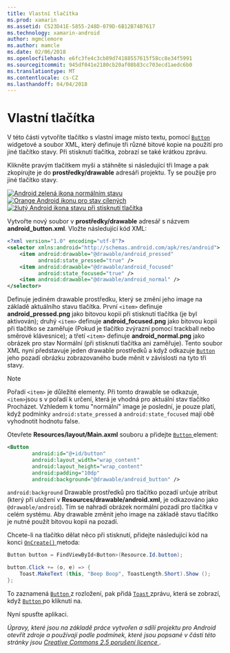 ```yaml
---
title: Vlastní tlačítka
ms.prod: xamarin
ms.assetid: C523D41E-5855-248D-079D-6B12B74B7617
ms.technology: xamarin-android
author: mgmclemore
ms.author: mamcle
ms.date: 02/06/2018
ms.openlocfilehash: e6fc3fe4c3cb89d74188557615f58cc8e34f5991
ms.sourcegitcommit: 945df041e2180cb20af08b83cc703ecd1aedc6b0
ms.translationtype: MT
ms.contentlocale: cs-CZ
ms.lasthandoff: 04/04/2018
---
```

# <a name="custom-button"></a>Vlastní tlačítka

V této části vytvoříte tlačítko s vlastní image místo textu, pomocí [ `Button` ](https://developer.xamarin.com/api/type/Android.Widget.Button/) widgetové a soubor XML, který definuje tři různé bitové kopie na použití pro jiné tlačítko stavy. Při stisknutí tlačítka, zobrazí se také krátkou zprávu.

Klikněte pravým tlačítkem myši a stáhněte si následující tři Image a pak zkopírujte je do **prostředky/drawable** adresáři projektu. Ty se použije pro jiné tlačítko stavy.

 [![Android zelená ikona normálním stavu](custom-button-images/android-normal.png)](custom-button-images/android-normal.png#lightbox) [ ![Orange Android ikonu pro stav cílených](custom-button-images/android-focused.png)](custom-button-images/android-focused.png#lightbox) [ ![žlutý Android ikona stavu při stisknutí tlačítka](custom-button-images/android-pressed.png)](custom-button-images/android-pressed.png#lightbox)

Vytvořte nový soubor v **prostředky/drawable** adresář s názvem **android_button.xml**. Vložte následující kód XML:

```xml
<?xml version="1.0" encoding="utf-8"?>
<selector xmlns:android="http://schemas.android.com/apk/res/android">
    <item android:drawable="@drawable/android_pressed"
          android:state_pressed="true" />
    <item android:drawable="@drawable/android_focused"
          android:state_focused="true" />
    <item android:drawable="@drawable/android_normal" />
</selector>
```

Definuje jediném drawable prostředku, který se změní jeho image na základě aktuálního stavu tlačítka. První `<item>` definuje **android_pressed.png** jako bitovou kopii při stisknutí tlačítka (je byl aktivován); druhý `<item>` definuje **android_focused.png** jako bitovou kopii při tlačítko se zaměřuje (Pokud je tlačítko zvýrazní pomocí trackball nebo směrové klávesnice); a třetí `<item>` definuje **android_normal.png** jako obrázek pro stav Normální (při stisknutí tlačítka ani zaměřuje). Tento soubor XML nyní představuje jeden drawable prostředků a když odkazuje [ `Button` ](https://developer.xamarin.com/api/type/Android.Widget.Button/) jeho pozadí obrázku zobrazovaného bude měnit v závislosti na tyto tři stavy.


> [!NOTE]
> Pořadí `<item>` je důležité elementy. Při tomto drawable se odkazuje, `<item>`jsou s v pořadí k určení, která je vhodná pro aktuální stav tlačítko Procházet.
> Vzhledem k tomu "normální" image je poslední, je pouze platí, když podmínky `android:state_pressed` a `android:state_focused` mají obě vyhodnotit hodnotu false.

Otevřete **Resources/layout/Main.axml** souboru a přidejte [ `Button` ](https://developer.xamarin.com/api/type/Android.Widget.Button/) element:

```xml
<Button
        android:id="@+id/button"
        android:layout_width="wrap_content"
        android:layout_height="wrap_content"
        android:padding="10dp"
        android:background="@drawable/android_button" />
```

`android:background` Drawable prostředků pro tlačítko pozadí určuje atribut (který při uložení v **Resources/drawable/android.xml**, je odkazováno jako `@drawable/android`). Tím se nahradí obrázek normální pozadí pro tlačítka v celém systému. Aby drawable změnit jeho image na základě stavu tlačítko je nutné použít bitovou kopii na pozadí.

Chcete-li na tlačítko dělat něco při stisknutí, přidejte následující kód na konci [ `OnCreate()` ](https://developer.xamarin.com/api/member/Android.App.Activity.OnCreate/p/Android.OS.Bundle/Android.OS.PersistableBundle/) metoda:

```csharp
Button button = FindViewById<Button>(Resource.Id.button);

button.Click += (o, e) => {
    Toast.MakeText (this, "Beep Boop", ToastLength.Short).Show ();
};
```

To zaznamená [ `Button` ](https://developer.xamarin.com/api/type/Android.Widget.Button/) z rozložení, pak přidá [ `Toast` ](https://developer.xamarin.com/api/type/Android.Widget.Toast/) zprávu, která se zobrazí, když [ `Button` ](https://developer.xamarin.com/api/type/Android.Widget.Button/) po kliknutí na.

Nyní spusťte aplikaci.


*Úpravy, které jsou na základě práce vytvořen a sdílí projektu pro Android otevřít zdroje a používají podle podmínek, které jsou popsané v části této stránky jsou*
[*Creative Commons 2.5 porušení licence* ](http://creativecommons.org/licenses/by/2.5/).
